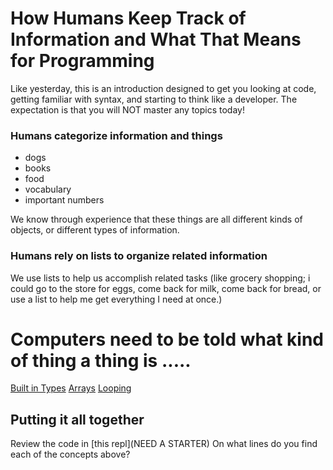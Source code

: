 # How Humans Keep Track of Information and What That Means for Programming

Like yesterday, this is an introduction designed to get you looking at code, getting familiar with syntax, and starting to think like a developer.  The expectation is that you will NOT master any topics today!

### Humans categorize information and things
* dogs
* books
* food
* vocabulary
* important numbers

We know through experience that these things are all different kinds of objects, or different types of information.


### Humans rely on lists to organize related information
We use lists to help us accomplish related tasks (like grocery shopping; i could go to the store for eggs, come back for milk, come back for bread, or use a list to help me get everything I need at once.)

# Computers need to be told what kind of thing a thing is .....
[Built in Types](https://www.w3schools.com/cs/cs_data_types.php)
[Arrays](https://www.w3schools.com/cs/cs_arrays.php)
[Looping](https://www.w3schools.com/cs/cs_arrays_loop.php)


## Putting it all together

Review the code in [this repl](NEED A STARTER) On what lines do you find each of the concepts above?
